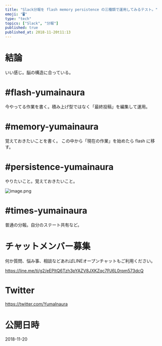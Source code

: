 ```yaml
---
title: "Slack分報を flash memory persistence の三種類で運用してみるテスト。"
emoji: "🖥"
type: "tech"
topics: ["Slack", "分報"]
published: true
published_at: 2018-11-20t11:13
---
```


# 結論

いい感じ。脳の構造に合っている。

# #flash-yumainaura

今やってる作業を書く。積み上げ型ではなく「最終投稿」を編集して運用。

# #memory-yumainaura

覚えておきたいことを書く。 この中から「現在の作業」を始めたら flash に移す。


# #persistence-yumainaura

やりたいこと。覚えておきたいこと。

![image.png](https://qiita-image-store.s3.amazonaws.com/0/89618/196115df-286b-09d7-5317-80aa90fb54b5.png)


# #times-yumainaura

普通の分報。自分のステート共有など。








<!-- Update From Qiita API -->

# チャットメンバー募集


何か質問、悩み事、相談などあればLINEオープンチャットもご利用ください。

https://line.me/ti/g2/eEPltQ6Tzh3pYAZV8JXKZqc7PJ6L0rpm573dcQ





# Twitter


https://twitter.com/YumaInaura


<!-- Update From Qiita API -->



# 公開日時

2018-11-20
